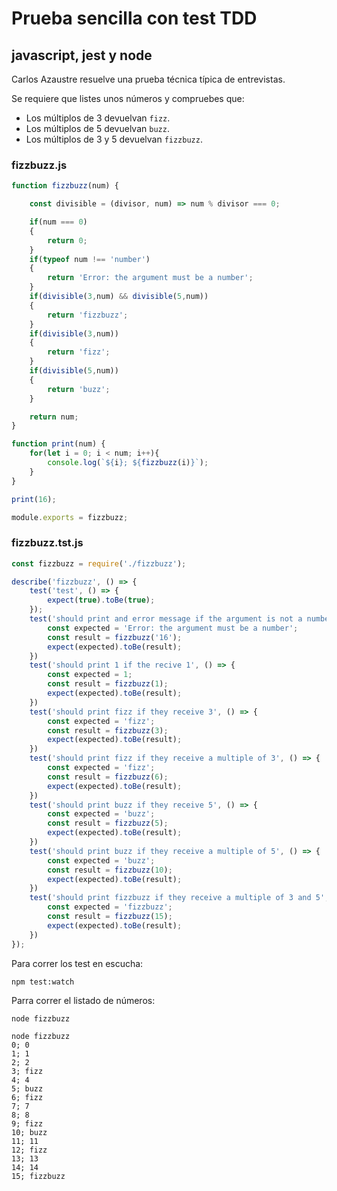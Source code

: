 # Prueba sencilla con test TDD
## javascript, jest y node

Carlos Azaustre resuelve una prueba técnica típica de entrevistas.

Se requiere que listes unos números y compruebes que:
- Los múltiplos de 3 devuelvan `fizz`.
- Los múltiplos de 5 devuelvan `buzz`.
- Los múltiplos de 3 y 5 devuelvan `fizzbuzz`.

### fizzbuzz.js
```js
function fizzbuzz(num) {

    const divisible = (divisor, num) => num % divisor === 0;

    if(num === 0)
    {
        return 0;
    }
    if(typeof num !== 'number')
    {
        return 'Error: the argument must be a number';
    }
    if(divisible(3,num) && divisible(5,num))
    {
        return 'fizzbuzz';
    }
    if(divisible(3,num))
    {
        return 'fizz';
    }
    if(divisible(5,num))
    {
        return 'buzz';
    }

    return num;
}

function print(num) {
    for(let i = 0; i < num; i++){
        console.log(`${i}; ${fizzbuzz(i)}`);
    }
}

print(16);

module.exports = fizzbuzz;
```

### fizzbuzz.tst.js
```js
const fizzbuzz = require('./fizzbuzz');

describe('fizzbuzz', () => {
    test('test', () => {
        expect(true).toBe(true);
    });    
    test('should print and error message if the argument is not a number', () => {
        const expected = 'Error: the argument must be a number';
        const result = fizzbuzz('16');
        expect(expected).toBe(result);
    })
    test('should print 1 if the recive 1', () => {
        const expected = 1;
        const result = fizzbuzz(1);
        expect(expected).toBe(result);
    })
    test('should print fizz if they receive 3', () => {
        const expected = 'fizz';
        const result = fizzbuzz(3);
        expect(expected).toBe(result);
    })
    test('should print fizz if they receive a multiple of 3', () => {
        const expected = 'fizz';
        const result = fizzbuzz(6);
        expect(expected).toBe(result);
    })
    test('should print buzz if they receive 5', () => {
        const expected = 'buzz';
        const result = fizzbuzz(5);
        expect(expected).toBe(result);
    })
    test('should print buzz if they receive a multiple of 5', () => {
        const expected = 'buzz';
        const result = fizzbuzz(10);
        expect(expected).toBe(result);
    })
    test('should print fizzbuzz if they receive a multiple of 3 and 5', () => {
        const expected = 'fizzbuzz';
        const result = fizzbuzz(15);
        expect(expected).toBe(result);
    })
});
```
Para correr los test en escucha:

`npm test:watch`

Parra correr el listado de números:

`node fizzbuzz`
```
node fizzbuzz      
0; 0
1; 1
2; 2
3; fizz
4; 4
5; buzz
6; fizz
7; 7
8; 8
9; fizz
10; buzz
11; 11
12; fizz
13; 13
14; 14
15; fizzbuzz
```
